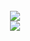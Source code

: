 <br>
<div align="center">
  <picture>
    <source 
      srcset="https://github-readme-stats.vercel.app/api?username=IX-0&show_icons=true&include_all_commits=true&count_private=true&theme=dark"
      media="(prefers-color-scheme: dark)"
    />
    <source
      srcset="https://github-readme-stats.vercel.app/api?username=IX-0&show_icons=true&include_all_commits=true&count_private=true"
      media="(prefers-color-scheme: light), (prefers-color-scheme: no-preference)"
    />
    <img src="https://github-readme-stats.vercel.app/api?username=IX-0&show_icons=true&include_all_commits=true&count_private=true" />
  </picture>
</div>  
<div align="center">
  <picture height="150em">
    <source 
      srcset="https://github-readme-stats.vercel.app/api/top-langs/?username=IX-0&layout=compact&langs_count=8&theme=dark"
      media="(prefers-color-scheme: dark)"
    />
    <source
      srcset="https://github-readme-stats.vercel.app/api/top-langs/?username=IX-0&layout=compact&langs_count=8"
      media="(prefers-color-scheme: light), (prefers-color-scheme: no-preference)"
    />
    <img src="https://github-readme-stats.vercel.app/api/top-langs/?username=IX-0&layout=compact&langs_count=8" />
  </picture>
</div>
  
<div align="center">
<br>
<!--
**IX-0/Igor** is a ✨ _special_ ✨ repository because its `README.md` (this file) appears on your GitHub profile.

Here are some ideas to get you started:

- 🔭 I’m currently working on ...
- 🌱 I’m currently learning ...
- 👯 I’m looking to collaborate on ...
- 🤔 I’m looking for help with ...
- 💬 Ask me about ...
- 📫 How to reach me: ...
- 😄 Pronouns: ...
- ⚡ Fun fact: ...
-->
